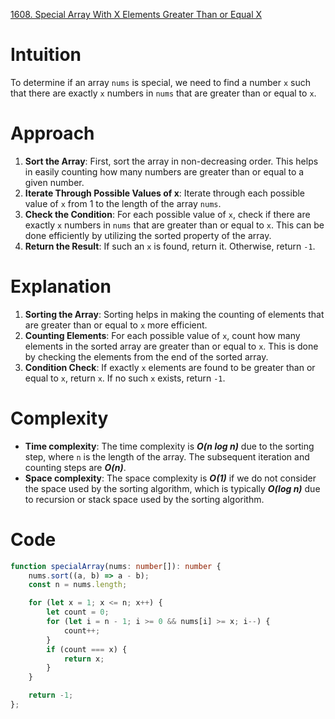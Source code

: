 [1608. Special Array With X Elements Greater Than or Equal X](https://leetcode.com/problems/special-array-with-x-elements-greater-than-or-equal-x/)

# Intuition
To determine if an array `nums` is special, we need to find a number `x` such that there are exactly `x` numbers in `nums` that are greater than or equal to `x`. 

# Approach
1. **Sort the Array**: First, sort the array in non-decreasing order. This helps in easily counting how many numbers are greater than or equal to a given number.
2. **Iterate Through Possible Values of x**: Iterate through each possible value of `x` from 1 to the length of the array `nums`.
3. **Check the Condition**: For each possible value of `x`, check if there are exactly `x` numbers in `nums` that are greater than or equal to `x`. This can be done efficiently by utilizing the sorted property of the array.
4. **Return the Result**: If such an `x` is found, return it. Otherwise, return `-1`.

# Explanation
1. **Sorting the Array**: Sorting helps in making the counting of elements that are greater than or equal to `x` more efficient.
2. **Counting Elements**: For each possible value of `x`, count how many elements in the sorted array are greater than or equal to `x`. This is done by checking the elements from the end of the sorted array.
3. **Condition Check**: If exactly `x` elements are found to be greater than or equal to `x`, return `x`. If no such `x` exists, return `-1`.

# Complexity
- **Time complexity**: The time complexity is ***O(n log n)*** due to the sorting step, where `n` is the length of the array. The subsequent iteration and counting steps are ***O(n)***.
- **Space complexity**: The space complexity is ***O(1)*** if we do not consider the space used by the sorting algorithm, which is typically ***O(log n)*** due to recursion or stack space used by the sorting algorithm.

# Code
```typescript
function specialArray(nums: number[]): number {
    nums.sort((a, b) => a - b);
    const n = nums.length;

    for (let x = 1; x <= n; x++) {
        let count = 0;
        for (let i = n - 1; i >= 0 && nums[i] >= x; i--) {
            count++;
        }
        if (count === x) {
            return x;
        }
    }

    return -1;
};

```
